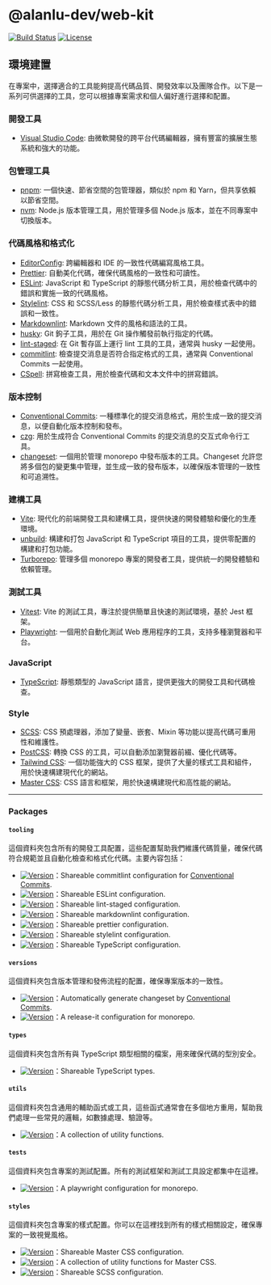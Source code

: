 # @alanlu-dev/web-kit

<p>
 <a href="https://github.com/alanlu-dev/web-kit/actions/workflows/ci.yml"><img src="https://img.shields.io/github/actions/workflow/status/alanlu-dev/web-kit/ci.yml?branch=main" alt="Build Status"></a>
 <a href="https://github.com/alanlu-dev/web-kit/blob/main/LICENSE"><img src="https://img.shields.io/github/license/alanlu-dev/web-kit?style=flat" alt="License"></a>
</p>

## 環境建置

在專案中，選擇適合的工具能夠提高代碼品質、開發效率以及團隊合作。以下是一系列可供選擇的工具，您可以根據專案需求和個人偏好進行選擇和配置。

### 開發工具

* [Visual Studio Code](https://code.visualstudio.com): 由微軟開發的跨平台代碼編輯器，擁有豐富的擴展生態系統和強大的功能。

### 包管理工具

* [pnpm](https://pnpm.io): 一個快速、節省空間的包管理器，類似於 npm 和 Yarn，但共享依賴以節省空間。
* [nvm](https://github.com/nvm-sh/nvm): Node.js 版本管理工具，用於管理多個 Node.js 版本，並在不同專案中切換版本。

### 代碼風格和格式化

* [EditorConfig](https://editorconfig.org): 跨編輯器和 IDE 的一致性代碼編寫風格工具。
* [Prettier](https://prettier.io): 自動美化代碼，確保代碼風格的一致性和可讀性。
* [ESLint](https://eslint.org): JavaScript 和 TypeScript 的靜態代碼分析工具，用於檢查代碼中的錯誤和實施一致的代碼風格。
* [Stylelint](https://stylelint.io): CSS 和 SCSS/Less 的靜態代碼分析工具，用於檢查樣式表中的錯誤和一致性。
* [Markdownlint](https://github.com/DavidAnson/markdownlint): Markdown 文件的風格和語法的工具。
* [husky](https://typicode.github.io/husky): Git 鉤子工具，用於在 Git 操作觸發前執行指定的代碼。
* [lint-staged](https://github.com/lint-staged/lint-staged): 在 Git 暫存區上運行 lint 工具的工具，通常與 husky 一起使用。
* [commitlint](https://commitlint.js.org): 檢查提交消息是否符合指定格式的工具，通常與 Conventional Commits 一起使用。
* [CSpell](https://cspell.org/): 拼寫檢查工具，用於檢查代碼和文本文件中的拼寫錯誤。

### 版本控制

* [Conventional Commits](https://www.conventionalcommits.org): 一種標準化的提交消息格式，用於生成一致的提交消息，以便自動化版本控制和發布。
* [czg](https://cz-git.qbb.sh/zh/cli): 用於生成符合 Conventional Commits 的提交消息的交互式命令行工具。
* [changeset](https://github.com/changesets/changesets): 一個用於管理 monorepo 中發布版本的工具。Changeset 允許您將多個包的變更集中管理，並生成一致的發布版本，以確保版本管理的一致性和可追溯性。

### 建構工具

* [Vite](https://vitejs.dev): 現代化的前端開發工具和建構工具，提供快速的開發體驗和優化的生產環境。
* [unbuild](https://github.com/unjs/unbuild): 構建和打包 JavaScript 和 TypeScript 項目的工具，提供零配置的構建和打包功能。
* [Turborepo](https://turbo.build/repo): 管理多個 monorepo 專案的開發者工具，提供統一的開發體驗和依賴管理。

### 測試工具

* [Vitest](https://vitest.dev): Vite 的測試工具，專注於提供簡單且快速的測試環境，基於 Jest 框架。
* [Playwright](https://playwright.dev): 一個用於自動化測試 Web 應用程序的工具，支持多種瀏覽器和平台。

### JavaScript

* [TypeScript](https://www.typescriptlang.org): 靜態類型的 JavaScript 語言，提供更強大的開發工具和代碼檢查。

### Style

* [SCSS](https://sass-lang.com):  CSS 預處理器，添加了變量、嵌套、Mixin 等功能以提高代碼可重用性和維護性。
* [PostCSS](https://postcss.org): 轉換 CSS 的工具，可以自動添加瀏覽器前綴、優化代碼等。
* [Tailwind CSS](https://tailwindcss.com): 一個功能強大的 CSS 框架，提供了大量的樣式工具和組件，用於快速構建現代化的網站。
* [Master CSS](https://master.co): CSS 語言和框架，用於快速構建現代和高性能的網站。

---

### Packages

#### `tooling`

這個資料夾包含所有的開發工具配置，這些配置幫助我們維護代碼質量，確保代碼符合規範並且自動化檢查和格式化代碼。主要內容包括：

* <a href="https://github.com/alanlu-dev/web-kit/blob/main/packages/tooling/commitlint-config/CHANGELOG.md"><img src="https://img.shields.io/github/v/release/alanlu-dev/web-kit?filter=@alanlu-dev/commitlint-config%2A&style=flat" alt="Version"></a>：Shareable commitlint configuration for [Conventional Commits](https://www.conventionalcommits.org).
* <a href="https://github.com/alanlu-dev/web-kit/blob/main/packages/tooling/eslint-config/CHANGELOG.md"><img src="https://img.shields.io/github/v/release/alanlu-dev/web-kit?filter=@alanlu-dev/eslint-config%2A&style=flathttps://img.shields.io/github/v/release/alanlu-dev/web-kit?filter=@alanlu-dev/eslint-config%2A&style=flat" alt="Version"></a>：Shareable ESLint configuration.
* <a href="https://github.com/alanlu-dev/web-kit/blob/main/packages/tooling/lint-staged-config/CHANGELOG.md"><img src="https://img.shields.io/github/v/release/alanlu-dev/web-kit?filter=@alanlu-dev/lint-staged-config%2A&style=flat" alt="Version"></a>：Shareable lint-staged configuration.
* <a href="https://github.com/alanlu-dev/web-kit/blob/main/packages/tooling/markdownlint-config/CHANGELOG.md"><img src="https://img.shields.io/github/v/release/alanlu-dev/web-kit?filter=@alanlu-dev/markdownlint-config%2A&style=flat" alt="Version"></a>：Shareable markdownlint configuration.
* <a href="https://github.com/alanlu-dev/web-kit/blob/main/packages/tooling/prettier-config/CHANGELOG.md"><img src="https://img.shields.io/github/v/release/alanlu-dev/web-kit?filter=@alanlu-dev/prettier-config%2A&style=flat" alt="Version"></a>：Shareable prettier configuration.
* <a href="https://github.com/alanlu-dev/web-kit/blob/main/packages/tooling/stylelint-config/CHANGELOG.md"><img src="https://img.shields.io/github/v/release/alanlu-dev/web-kit?filter=@alanlu-dev/stylelint-config%2A&style=flat" alt="Version"></a>：Shareable stylelint configuration.
* <a href="https://github.com/alanlu-dev/web-kit/blob/main/packages/tooling/tsconfig/CHANGELOG.md"><img src="https://img.shields.io/github/v/release/alanlu-dev/web-kit?filter=@alanlu-dev/tsconfig%2A&style=flat" alt="Version"></a>：Shareable TypeScript configuration.

#### `versions`

這個資料夾包含版本管理和發佈流程的配置，確保專案版本的一致性。

* <a href="https://github.com/alanlu-dev/web-kit/blob/main/packages/versions/changeset/CHANGELOG.md"><img src="https://img.shields.io/github/v/release/alanlu-dev/web-kit?filter=@alanlu-dev/changeset%2A&style=flat" alt="Version"></a>：Automatically generate changeset by [Conventional Commits](https://www.conventionalcommits.org).
* <a href="https://github.com/alanlu-dev/web-kit/blob/main/packages/versions/release-it-config/CHANGELOG.md"><img src="https://img.shields.io/github/v/release/alanlu-dev/web-kit?filter=@alanlu-dev/release-it-config%2A&style=flat" alt="Version"></a>：A release-it configuration for monorepo.

#### `types`

這個資料夾包含所有與 TypeScript 類型相關的檔案，用來確保代碼的型別安全。

* <a href="https://github.com/alanlu-dev/web-kit/blob/main/packages/types/CHANGELOG.md"><img src="https://img.shields.io/github/v/release/alanlu-dev/web-kit?filter=@alanlu-dev/types%2A&style=flat" alt="Version"></a>：Shareable TypeScript types.

#### `utils`

這個資料夾包含通用的輔助函式或工具，這些函式通常會在多個地方重用，幫助我們處理一些常見的邏輯，如數據處理、驗證等。

* <a href="https://github.com/alanlu-dev/web-kit/blob/main/packages/utils/CHANGELOG.md"><img src="https://img.shields.io/github/v/release/alanlu-dev/web-kit?filter=@alanlu-dev/utils%2A&style=flat" alt="Version"></a>：A collection of utility functions.

#### `tests`

這個資料夾包含專案的測試配置。所有的測試框架和測試工具設定都集中在這裡。

* <a href="https://github.com/alanlu-dev/web-kit/blob/main/packages/tests/playwright/CHANGELOG.md"><img src="https://img.shields.io/github/v/release/alanlu-dev/web-kit?filter=@alanlu-dev/playwright%2A&style=flat" alt="Version"></a>：A playwright configuration for monorepo.

#### `styles`

這個資料夾包含專案的樣式配置。你可以在這裡找到所有的樣式相關設定，確保專案的一致視覺風格。

* <a href="https://github.com/alanlu-dev/web-kit/blob/main/packages/styles/mastercss/config/CHANGELOG.md"><img src="https://img.shields.io/github/v/release/alanlu-dev/web-kit?filter=@alanlu-dev/mastercss-config%2A&style=flat" alt="Version"></a>：Shareable Master CSS configuration.
* <a href="https://github.com/alanlu-dev/web-kit/blob/main/packages/styles/mastercss/helpers/CHANGELOG.md"><img src="https://img.shields.io/github/v/release/alanlu-dev/web-kit?filter=@alanlu-dev/mastercss-helpers%2A&style=flat" alt="Version"></a>：A collection of utility functions for Master CSS.
* <a href="https://github.com/alanlu-dev/web-kit/blob/main/packages/styles/scss/CHANGELOG.md"><img src="https://img.shields.io/github/v/release/alanlu-dev/web-kit?filter=@alanlu-dev/scss%2A&style=flat" alt="Version"></a>：Shareable SCSS configuration.
